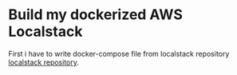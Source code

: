 # Build my dockerized AWS Localstack

First i have to write docker-compose file from localstack repository
[localstack repository](https://github.com/localstack/localstack).
